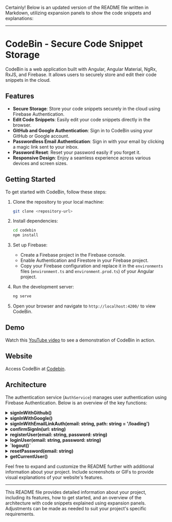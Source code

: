 Certainly! Below is an updated version of the README file written in Markdown, utilizing expansion panels to show the code snippets and explanations:

---

# CodeBin - Secure Code Snippet Storage

CodeBin is a web application built with Angular, Angular Material, NgRx, RxJS, and Firebase. It allows users to securely store and edit their code snippets in the cloud.

## Features

- **Secure Storage**: Store your code snippets securely in the cloud using Firebase Authentication.
- **Edit Code Snippets**: Easily edit your code snippets directly in the browser.
- **GitHub and Google Authentication**: Sign in to CodeBin using your GitHub or Google account.
- **Passwordless Email Authentication**: Sign in with your email by clicking a magic link sent to your inbox.
- **Password Reset**: Reset your password easily if you forget it.
- **Responsive Design**: Enjoy a seamless experience across various devices and screen sizes.

## Getting Started

To get started with CodeBin, follow these steps:

1. Clone the repository to your local machine:

   ```bash
   git clone <repository-url>
   ```

2. Install dependencies:

   ```bash
   cd codebin
   npm install
   ```

3. Set up Firebase:

   - Create a Firebase project in the Firebase console.
   - Enable Authentication and Firestore in your Firebase project.
   - Copy your Firebase configuration and replace it in the `environments` files (`environment.ts` and `environment.prod.ts`) of your Angular project.

4. Run the development server:

   ```bash
   ng serve
   ```

5. Open your browser and navigate to `http://localhost:4200/` to view CodeBin.

## Demo

Watch this [YouTube video](#) to see a demonstration of CodeBin in action.

## Website

Access CodeBin at [Codebin](https://causewaylogin.vercel.app/).

## Architecture

The authentication service (`AuthService`) manages user authentication using Firebase Authentication. Below is an overview of the key functions:

<details>
<summary><b>signInWithGithub()</b></summary>

Sign in with a GitHub account using Firebase's GitHub provider.

```typescript
signInWithGithub() {
    const auth = getAuth();
    signInWithPopup(auth, new GithubAuthProvider())
        .then((result) => {
            const credential = GithubAuthProvider.credentialFromResult(result)!;
            const token = credential.accessToken;
            const user = result.user;
            // IdP data available using getAdditionalUserInfo(result)
        }).catch((error) => {
            const errorCode = error.code;
            const errorMessage = error.message;
            console.log(error);
        });
}
```

</details>

<details>
<summary><b>signInWithGoogle()</b></summary>

Sign in with a Google account using Firebase's Google provider.

```typescript
signInWithGoogle() {
    const auth = getAuth();
    signInWithPopup(auth, new GoogleAuthProvider())
        .then((result) => {
            this.router.navigate(['/snippet']);
            const credential = GoogleAuthProvider.credentialFromResult(result)!;
            const token = credential.accessToken;
            const user = result.user;
            console.log(user);
            // IdP data available using getAdditionalUserInfo(result)
        }).catch((error) => {
            const errorCode = error.code;
            const errorMessage = error.message;
            console.log(error);
        });
}
```

</details>

<details>
<summary><b>signInWithEmailLinkAuth(email: string, path: string = '/loading')</b></summary>

Send a sign-in email link to the user's email address. The user clicks the link to sign in to the application.

```typescript
signInWithEmailLinkAuth(email: string, path: string = '/loading') {
    const auth = getAuth();
    const actionCodeSettings: ActionCodeSettings = {
        // URL you want to redirect back to. The domain (www.example.com) for this
        // URL must be in the authorized domains list in the Firebase Console.
        url: location.origin + this.location.prepareExternalUrl(path),
        // This must be true.
        handleCodeInApp: true,
    }
    sendSignInLinkToEmail(auth, email, actionCodeSettings)
        .then(() => {
            // The link was successfully sent. Inform the user.
            // Save the email locally so you don't need to ask the user for it again
            // if they open the link on the same device.
            window.localStorage.setItem('emailForSignIn', email);
            this.dialog.open(LinksendComponent)
            console.log('email sent');
            // ...
        })
        .catch((error) => {
            const errorCode = error.code;
            const errorMessage = error.message;
            console.log(error);
            // ...
        });
}
```

</details>

<details>
<summary><b>confirmSignIn(url: string)</b></summary>

Confirm the sign-in link sent via email and sign the user into the application.

```typescript
confirmSignIn(url: string) {
    // Confirm the link is a sign-in with email link.
    const auth = getAuth();
    if (isSignInWithEmailLink(auth, window.location.href)) {
        // Additional state parameters can also be passed via URL.
        // This can be used to continue the user's intended action before triggering
        // the sign-in operation.
        // Get the email if available. This should be available if the user completes
        // the flow on the same device where they started it.
        let email = window.localStorage.getItem('emailForSignIn')!;
        // The client SDK will parse the

 code from the link for you.
        signInWithEmailLink(auth, email, window.location.href)
            .then((result) => {
                // Clear email from storage.
                window.localStorage.removeItem('emailForSignIn');
                // You can access the new user via result.user
                // Additional user info profile not available via:
                // result.additionalUserInfo.profile == null
                // You can check if the user is new or existing:
                // result.additionalUserInfo.isNewUser
                this.router.navigate(['/snippet']);
                console.log(result);
            })
            .catch((error) => {
                // Some error occurred, you can inspect the code: error.code
                // Common errors could be invalid email and invalid or expired OTPs.
                console.log(error);
                this.router.navigate(['/']);
            });
    }
}
```

</details>

<details>
<summary><b>registerUser(email: string, password: string)</b></summary>

Register a new user with email and password.

```typescript
registerUser(email: string, password: string) {
    const auth = getAuth();
    createUserWithEmailAndPassword(auth, email, password)
        .then((userCredential) => {
            const user = userCredential.user;
            this.dialog.open(SucesspopComponent);
            this.router.navigate(['/snippet']);
        })
        .catch((error) => {
            const errorMessage = error.message;
            if (error.code === 'auth/email-already-in-use') {
                this.dialog.open(EmailAlreadyexistComponent);
            } else {
                this.dialog.open(InvalidEmailComponent);
            }
        });
}
```

</details>

<details>
<summary><b>loginUser(email: string, password: string)</b></summary>

Log in an existing user with email and password.

```typescript
loginUser(email: string, password: string) {
    const auth = getAuth();
    signInWithEmailAndPassword(auth, email, password)
        .then((userCredential) => {
            const user = userCredential.user;
            this.router.navigate(['/snippet']);
        })
        .catch((error) => {
            const errorCode = error.code;
            const errorMessage = error.message;
            this.dialog.open(InvalidemailpasswordComponent);
        });
}
```

</details>

<details>
<summary><b>`logout()`</b></summary>

Log out the current user.

```typescript
logout() {
    const auth = getAuth();
    signOut(auth).then(() => {
        this.uid = undefined;
        this.router.navigate(['/']);
    }).catch((error) => {
        console.log('Error occurred during signout:', error);
    });
}
```

</details>

<details>
<summary><b>resetPassword(email: string)</b></summary>

Send a password reset email to the user's email address.

```typescript
resetPassword(email: string) {
    const auth = getAuth();
    sendPasswordResetEmail(auth, email)
        .then(() => {
            this.dialog.open(LinksendComponent);
        })
        .catch((error) => {
            console.log('Error occurred during password reset:', error);
            this.dialog.open(LinksendComponent);
        });
}
```

</details>

<details>
<summary><b>getCurrentUser()</b></summary>

Get the current authenticated user.

```typescript
getCurrentUser() {
    return getAuth().currentUser;
}
```

</details>

Feel free to expand and customize the README further with additional information about your project. Include screenshots or GIFs to provide visual explanations of your website's features.

--- 

This README file provides detailed information about your project, including its features, how to get started, and an overview of the architecture with code snippets explained using expansion panels. Adjustments can be made as needed to suit your project's specific requirements.